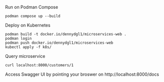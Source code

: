 
Run on Podman Compose
```console
podman compose up --build
```

Deploy on Kubernetes

```console
podman build -t docker.io/dennydgl1/microservices-web .  
podman login 
podman push docker.io/dennydgl1/microservices-web
kubectl apply -f k8s/
```

Query microservice

```console
curl localhost:8000/customers/1
```

Access Swagger UI by pointing your broswer on http://localhost:8000/docs